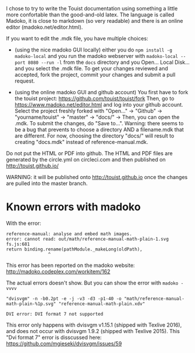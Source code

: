 
I chose to try to write the Touist documentation using something
a little more confortable than the good-and-old latex. The language
is called Madoko, it is close to markdown (so very readable) and there
is an online editor (madoko.net/editor.html).

If you want to edit the .mdk file, you have multiple choices:

- (using the nice madoko GUI locally) either you do `npm install -g madoko-local`
  and you run the madoko webserver with `madoko-local --port 8080 --run -l` from
  the `docs` directory and you Open... Local Disk... and you select the .mdk file.
  To get your changes reviewed and accepted, fork the project, commit your changes
  and submit a pull request.

- (using the online madoko GUI and github account) 
  You first have to fork the touist project: https://github.com/touist/touist/fork
  Then, go to https://www.madoko.net/editor.html and log into your github account.
  Select the project freshly forked with 
      "Open..." -> "Github" -> "yourname/touist" -> "master" -> "docs/" ->
  Then, you can open the .mdk.
  To submit the changes, do "Save to...".
  Warning: there seems to be a bug that prevents to choose a directory AND
  a filename.mdk that are different. For now, choosing the directory "docs/"
  will result to creating "docs.mdk" instead of reference-manual.mdk.


Do not put the HTML or PDF into github. The HTML and PDF files are generated
by the circle.yml on circleci.com and then published on
    http://touist.github.io/

WARNING: it will be published onto http://touist.github.io once the changes are
pulled into the master branch. 

Known errors with madoko
========================

With the error:
    
    reference-manual: analyse and embed math images.
    error: cannot read: out/math/reference-manual-math-plain-1.svg
    fs.js:681
    return binding.rename(pathModule._makeLong(oldPath),
                    ^
This error has been reported on the madoko website:
http://madoko.codeplex.com/workitem/162

The actual errors doesn't show. But you can show the error with `madoko -vvvv`

    "dvisvgm" -n -b0.2pt -e -j -v3 -d3 -p1-40 -o "math/reference-manual-math-plain-%1p.svg" "reference-manual-math-plain.xdv"

    DVI error: DVI format 7 not supported

This error only happens with dvisvgm v1.15.1 (shipped with Texlive 2016), and does not
occur with dvisvgm 1.9.2 (shipped with Texlive 2015). This "Dvi format 7" error is
disscussed here: https://github.com/mgieseki/dvisvgm/issues/59

